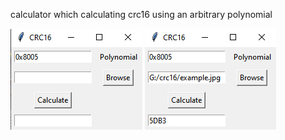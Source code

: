 calculator which calculating crc16 using an arbitrary polynomial

![Alt text](image.png)
![Alt text](image-1.png)